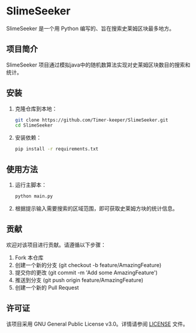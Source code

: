 # SlimeSeeker

SlimeSeeker 是一个用 Python 编写的、旨在搜索史莱姆区块最多地方。

## 项目简介

SlimeSeeker 项目通过模拟java中的随机数算法实现对史莱姆区块数目的搜索和统计。

## 安装

1. 克隆仓库到本地：
   ```bash
   git clone https://github.com/Timer-keeper/SlimeSeeker.git
   cd SlimeSeeker

2. 安装依赖：
   ```bash
   pip install -r requirements.txt

## 使用方法

1. 运行主脚本：
   ```bash
   python main.py

2. 根据提示输入需要搜索的区域范围，即可获取史莱姆方块的统计信息。

## 贡献

欢迎对该项目进行贡献。请遵循以下步骤：
1. Fork 本仓库
2. 创建一个新的分支 (git checkout -b feature/AmazingFeature)
3. 提交你的更改 (git commit -m 'Add some AmazingFeature')
4. 推送到分支 (git push origin feature/AmazingFeature)
5. 创建一个新的 Pull Request

## 许可证

该项目采用 GNU General Public License v3.0。详情请参阅 [LICENSE](LICENSE) 文件。